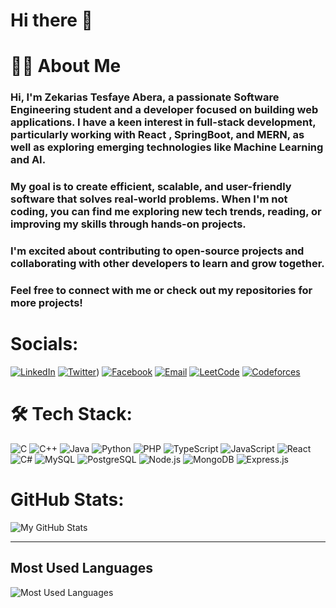 # Hi there 👋

# 👨‍💻 About Me

### Hi, I'm Zekarias Tesfaye Abera, a passionate **Software Engineering student** and a developer focused on building web applications. I have a keen interest in **full-stack development**, particularly working with **React** , **SpringBoot**, and **MERN**,  as well as exploring emerging technologies like **Machine Learning** and **AI**.  

### My goal is to create efficient, scalable, and user-friendly software that solves real-world problems. When I'm not coding, you can find me exploring new tech trends, reading, or improving my skills through hands-on projects.  

### I'm excited about contributing to open-source projects and collaborating with other developers to learn and grow together.

### Feel free to connect with me or check out my repositories for more projects!


# Socials:
[![LinkedIn](https://img.shields.io/badge/LinkedIn-0077B5?style=for-the-badge&logo=linkedin&logoColor=white)](https://linkedin.com/in/zekarias-abera-01488b251)
[![Twitter](https://img.shields.io/badge/Twitter-1DA1F2?style=for-the-badge&logo=twitter&logoColor=white)](https://twitter.com/zachabera1999))
[![Facebook](https://img.shields.io/badge/Facebook-1877F2?style=for-the-badge&logo=facebook&logoColor=white)](https://www.facebook.com/Zachabera1999)
[![Email](https://img.shields.io/badge/Email-D14836?style=for-the-badge&logo=gmail&logoColor=white)](mailto:zachabera1999#gmail.com)
[![LeetCode](https://img.shields.io/badge/LeetCode-FFA116?style=for-the-badge&logo=leetCode&logoColor=white)](https://leetcode.com/zachabera1999/)
[![Codeforces](https://img.shields.io/badge/Codeforces-1F8ACB?style=for-the-badge&logo=codeforces&logoColor=white)](https://codeforces.com/profile/zachabera1999)

# 🛠 Tech Stack:
![C](https://img.shields.io/badge/C-00599C?style=for-the-badge&logo=c&logoColor=white)
![C++](https://img.shields.io/badge/C++-00599C?style=for-the-badge&logo=c%2B%2B&logoColor=white)
![Java](https://img.shields.io/badge/Java-ED8B00?style=for-the-badge&logo=openjdk&logoColor=white)
![Python](https://img.shields.io/badge/Python-3776AB?style=for-the-badge&logo=python&logoColor=white)
![PHP](https://img.shields.io/badge/PHP-777BB4?style=for-the-badge&logo=php&logoColor=white)
![TypeScript](https://img.shields.io/badge/TypeScript-3178C6?style=for-the-badge&logo=typescript&logoColor=white)
![JavaScript](https://img.shields.io/badge/JavaScript-F7DF1E?style=for-the-badge&logo=javascript&logoColor=black)
![React](https://img.shields.io/badge/React-61DAFB?style=for-the-badge&logo=react&logoColor=black)
![C#](https://img.shields.io/badge/C%23-239120?style=for-the-badge&logo=c-sharp&logoColor=white)
![MySQL](https://img.shields.io/badge/MySQL-4479A1?style=for-the-badge&logo=mysql&logoColor=white)
![PostgreSQL](https://img.shields.io/badge/PostgreSQL-336791?style=for-the-badge&logo=postgresql&logoColor=white)
![Node.js](https://img.shields.io/badge/Node.js-339933?style=for-the-badge&logo=node.js&logoColor=white)
![MongoDB](https://img.shields.io/badge/MongoDB-47A248?style=for-the-badge&logo=mongodb&logoColor=white)
![Express.js](https://img.shields.io/badge/Express.js-000000?style=for-the-badge&logo=express&logoColor=white)


# GitHub Stats:

![My GitHub Stats](https://github-readme-stats.vercel.app/api?username=ZeekJager&show_icons=true&hide_title=true&count_private=true&hide=prs&theme=radical)



---

## Most Used Languages

![Most Used Languages](https://github-readme-stats.vercel.app/api/top-langs/?username=ZeekJager&langs_count=5&theme=radical)

